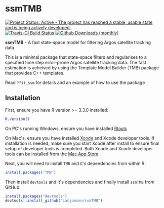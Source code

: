 # ssmTMB

[![Project Status: Active - The project has reached a stable, usable state and is being actively developed.](http://www.repostatus.org/badges/latest/active.svg)](http://www.repostatus.org/#active)
[![Travis-CI Build Status](https://travis-ci.org/ianjonsen/ssmTMB.svg?branch=master)](https://travis-ci.org/ianjonsen/ssmTMB)
[![Github Downloads (monthly)](https://img.shields.io/github/downloads/ianjonsen/ssmTMB/latest/total.svg)]()


**ssmTMB** - A fast state-space model for filtering Argos satellite tracking data

This is a minimal package that state-space filters and regularises to a specified time step error-prone Argos satellite tracking data. The fast estimation is acheived by using the Template Model Builder (TMB) package that provides C++ templates.

Read `?fit_ssm` for details and an example of how to use the package 

## Installation
First, ensure you have R version >= 3.3.0 installed:

```R
R.Version()
```

On PC's running Windows, ensure you have installed [Rtools](https://cran.r-project.org/bin/windows/Rtools/) 

On Mac's, ensure you have installed [Xcode](https://developer.apple.com/xcode/) and Xcode developer tools. If installation is needed, make sure you start Xcode after install to ensure final setup of developer tools is completed. Both Xcode and Xcode developer tools can be installed from the [Mac App Store](https://itunes.apple.com/au/app/xcode/id497799835?mt=12)

Next, you will need to install `TMB` and it's dependencies from within R:
```R
install.packages("TMB")
```

Then install `devtools` and it's dependencies and finally install `ssmTMB` from GitHub:

```R
install.packages("devtools")  
devtools::install_github("ianjonsen/ssmTMB")
```
